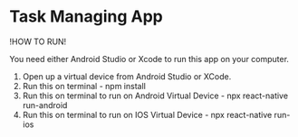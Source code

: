 # Task Managing App

!HOW TO RUN!

You need either Android Studio or Xcode to run this app on your computer.

1. Open up a virtual device from Android Studio or XCode.
2. Run this on terminal - npm install
3. Run this on terminal to run on Android Virtual Device - npx react-native run-android
4. Run this on terminal to run on IOS Virtual Device - npx react-native run-ios
